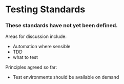 Testing Standards
===========================

### These standards have not yet been defined.

Areas for discussion include:
* Automation where sensible
* TDD
* what to test

Principles agreed so far:
* Test environments should be available on demand

